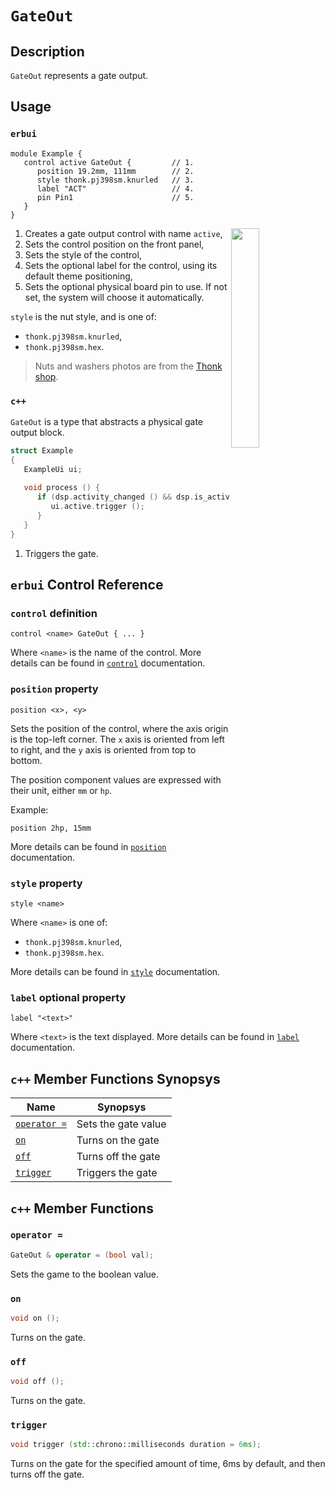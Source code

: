 # `GateOut`

## Description

`GateOut` represents a gate output.


## Usage

### `erbui`

```erbui
module Example {
   control active GateOut {         // 1.
      position 19.2mm, 111mm        // 2.
      style thonk.pj398sm.knurled   // 3.
      label "ACT"                   // 4.
      pin Pin1                      // 5.
   }
}
```

<img align="right" width="30%" src="https://www.thonk.co.uk/wp-content/uploads/2017/02/nutswashers.jpg">

1. Creates a gate output control with name `active`,
2. Sets the control position on the front panel,
3. Sets the style of the control,
4. Sets the optional label for the control, using its default theme positioning,
5. Sets the optional physical board pin to use. If not set, the system will choose it automatically.

`style` is the nut style, and is one of:
- `thonk.pj398sm.knurled`,
- `thonk.pj398sm.hex`.

> Nuts and washers photos are from the [Thonk shop](https://www.thonk.co.uk/shop/3-5mm-jacks/).

### `c++`

`GateOut` is a type that abstracts a physical gate output block.

```c++
struct Example
{
   ExampleUi ui;
   
   void process () {
      if (dsp.activity_changed () && dsp.is_active ()) {
         ui.active.trigger ();                           // 1.
      }
   }
}
```

1. Triggers the gate.


## `erbui` Control Reference

### `control` definition

```
control <name> GateOut { ... }
```

Where `<name>` is the name of the control.
More details can be found in [`control`](../language/grammar.md#control) documentation.

### `position` property

```
position <x>, <y>
```

Sets the position of the control, where the axis origin is the top-left corner.
The `x` axis is oriented from left to right, and the `y` axis is oriented from top to bottom.

The position component values are expressed with their unit, either `mm` or `hp`.

Example:
```
position 2hp, 15mm
```

More details can be found in [`position`](../language/grammar.md#position) documentation.

### `style` property

```
style <name>
```

Where `<name>` is one of:
- `thonk.pj398sm.knurled`,
- `thonk.pj398sm.hex`.

More details can be found in [`style`](../language/grammar.md#style) documentation.

### `label` optional property

```
label "<text>"
```

Where `<text>` is the text displayed.
More details can be found in [`label`](../language/grammar.md#label) documentation.


## `c++` Member Functions Synopsys

| Name | Synopsys |
| - | - |
| [`operator =`](#operator-=) | Sets the gate value |
| [`on`](#on) | Turns on the gate |
| [`off`](#off) | Turns off the gate |
| [`trigger`](#trigger) | Triggers the gate |


## `c++` Member Functions

### `operator =`

```c++
GateOut & operator = (bool val);
```

Sets the game to the boolean value.

### `on`

```c++
void on ();
```

Turns on the gate.

### `off`

```c++
void off ();
```

Turns on the gate.

### `trigger`

```c++
void trigger (std::chrono::milliseconds duration = 6ms);
```

Turns on the gate for the specified amount of time, 6ms by default, and then turns off the
gate.
